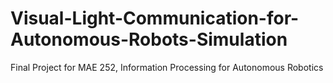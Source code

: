 # Visual-Light-Communication-for-Autonomous-Robots-Simulation
Final Project for MAE 252, Information Processing for Autonomous Robotics
